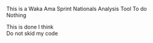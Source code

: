 This is a Waka Ama Sprint Nationals Analysis Tool
To do <br>
Nothing <br>

This is done I think <br>
Do not skid my code
